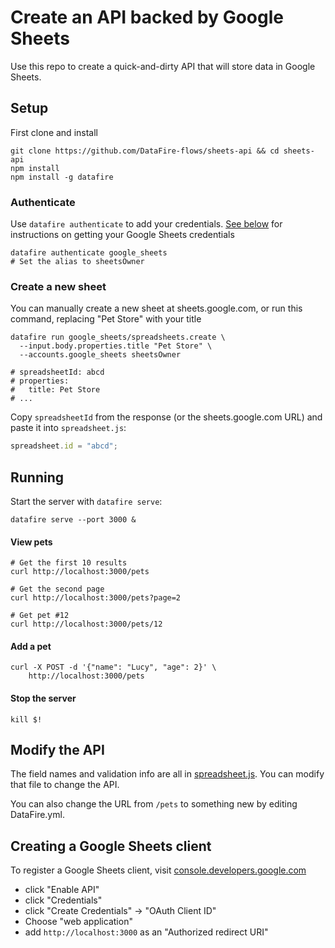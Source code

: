 # Create an API backed by Google Sheets
Use this repo to create a quick-and-dirty API that will store data in Google Sheets.

## Setup
First clone and install
```
git clone https://github.com/DataFire-flows/sheets-api && cd sheets-api
npm install
npm install -g datafire
```

### Authenticate
Use `datafire authenticate` to add your credentials.
[See below](https://github.com/DataFire-flows/sheets-api#creating-a-google-sheets-client)
for instructions on getting your Google Sheets credentials

```
datafire authenticate google_sheets
# Set the alias to sheetsOwner
```

### Create a new sheet
You can manually create a new sheet at sheets.google.com, or
run this command, replacing "Pet Store" with your title
```
datafire run google_sheets/spreadsheets.create \
  --input.body.properties.title "Pet Store" \
  --accounts.google_sheets sheetsOwner

# spreadsheetId: abcd
# properties:
#   title: Pet Store
# ...
```

Copy `spreadsheetId` from the response (or the sheets.google.com URL) and paste it into `spreadsheet.js`:

```js
spreadsheet.id = "abcd";
```

## Running
Start the server with `datafire serve`:
```
datafire serve --port 3000 &
```
#### View pets
```
# Get the first 10 results
curl http://localhost:3000/pets

# Get the second page
curl http://localhost:3000/pets?page=2

# Get pet #12
curl http://localhost:3000/pets/12
```

#### Add a pet
```
curl -X POST -d '{"name": "Lucy", "age": 2}' \
    http://localhost:3000/pets
```

#### Stop the server
```
kill $!
```

## Modify the API
The field names and validation info are all in [spreadsheet.js](./spreadsheet.js). You can modify
that file to change the API.

You can also change the URL from `/pets` to something new by editing DataFire.yml.

## Creating a Google Sheets client
To register a Google Sheets client, visit
[console.developers.google.com](https://console.developers.google.com/apis/api/sheets.googleapis.com/overview)
* click "Enable API"
* click "Credentials"
* click "Create Credentials" -> "OAuth Client ID"
* Choose "web application"
* add `http://localhost:3000` as an "Authorized redirect URI"
